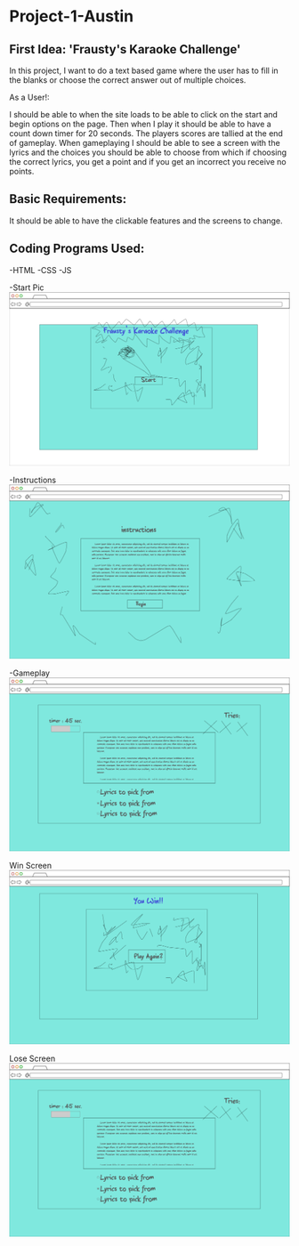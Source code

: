 # Project-1-Austin
## First Idea: 'Frausty's Karaoke Challenge'

In this project, I want to do a text based game where the user has to fill in the blanks
or choose the correct answer out of multiple choices.

As a User!:

I should be able to when the site loads to be able to click on the start and begin options on the page. Then when I play it should be able to have a count down timer for 20 seconds. The players scores are tallied at the end of gameplay. When gameplaying I should be able to see a screen with the lyrics and the choices you should be able to choose from which if choosing the correct lyrics, you get a point and if you get an incorrect you receive no points.

## Basic Requirements:

It should be able to have the clickable features and the screens to change.

## Coding Programs Used:
-HTML
-CSS
-JS

-Start Pic
![img](/img/Page-1.png)

-Instructions
![img](/img/Page-2.png) 

-Gameplay
![img](/img/Copy-of-Page-3.png)

Win Screen
![img](/img/Copy-of-Page-1.png)

Lose Screen
![img](/img/Copy-of-Page-3.png)



